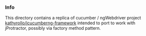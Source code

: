 ### Info

This directory contains a replica of cucumber / ngWebdriver project
[kathyrollo/jcucumberng-framework](https://github.com/kathyrollo/jcucumberng-framework) intended to port to work with jProtractor, possibly via factory method pattern.


